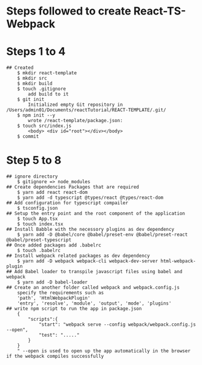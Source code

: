 # Steps followed to create React-TS-Webpack

# Steps 1 to 4

    ## Created
        $ mkdir react-template
        $ mkdir src
        $ mkdir build
        $ touch .gitignore
            add build to it
        $ git init
            Initialized empty Git repository in /Users/admin01/Documents/reactTutorial/REACT-TEMPLATE/.git/
        $ npm init --y
            wrote /react-template/package.json:
        $ touch src/index.js
            <body> <div id="root"></div></body>
        $ commit

# Step 5 to 8

    ## ignore directory
        $ gitignore => node_modules
    ## Create dependencies Packages that are required
        $ yarn add react react-dom
        $ yarn add -d typescript @types/react @types/react-dom
    ## Add configuration for typescript compailer
        $ tsconfig.json
    ## Setup the entry point and the root component of the application
        $ touch App.tsx
        $ touch index.tsx
    ## Install Babble with the necessory plugins as dev dependency
        $ yarn add -D @babel/core @babel/preset-env @babel/preset-react @babel/preset-typescript
    ## Once added packages add .babelrc
        $ touch .babelrc
    ## Install webpack related packages as dev dependency
        $ yarn add -D webpack webpack-cli webpack-dev-server html-webpack-plugin
    ## Add Babel loader to transpile javascript files using babel and webpack
        $ yarn add -D babel-loader
    ## Create an another folder called webpack and webpack.config.js
        specify the requirements such as 
        'path', 'HtmlWebpackPlugin'
        'entry', 'resolve', 'module', 'output', 'mode', 'plugins'
    ## write npm script to run the app in package.json
        {
            "scripts":{
                "start": "webpack serve --config webpack/webpack.config.js --open",
                "test": "....."
            }
        }
        " --open is used to open up the app automatically in the browser if the webpack compiles successfully